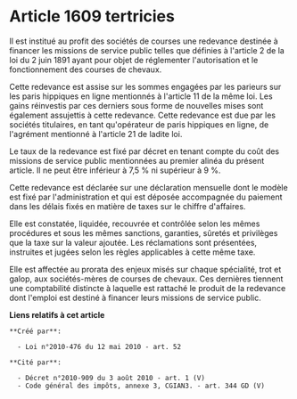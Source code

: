 # Article 1609 tertricies

Il est institué au profit des sociétés de courses une redevance destinée à financer les missions de service public telles que
définies à l'article 2 de la loi du 2 juin 1891 ayant pour objet de réglementer l'autorisation et le fonctionnement des
courses de chevaux. 

Cette redevance est assise sur les sommes engagées par les parieurs sur les paris hippiques en ligne mentionnés à l'article
11 de la même loi. Les gains réinvestis par ces derniers sous forme de nouvelles mises sont également assujettis à cette
redevance. Cette redevance est due par les sociétés titulaires, en tant qu'opérateur de paris hippiques en ligne, de
l'agrément mentionné à l'article 21 de ladite loi. 

Le taux de la redevance est fixé par décret en tenant compte du coût des missions de service public mentionnées au premier
alinéa du présent article. Il ne peut être inférieur à 7,5 % ni supérieur à 9 %. 

Cette redevance est déclarée sur une déclaration mensuelle dont le modèle est fixé par l'administration et qui est déposée
accompagnée du paiement dans les délais fixés en matière de taxes sur le chiffre d'affaires. 

Elle est constatée, liquidée, recouvrée et contrôlée selon les mêmes procédures et sous les mêmes sanctions, garanties,
sûretés et privilèges que la taxe sur la valeur ajoutée. Les réclamations sont présentées, instruites et jugées selon les
règles applicables à cette même taxe. 

Elle est affectée au prorata des enjeux misés sur chaque spécialité, trot et galop, aux sociétés-mères de courses de chevaux.
Ces dernières tiennent une comptabilité distincte à laquelle est rattaché le produit de la redevance dont l'emploi est
destiné à financer leurs missions de service public.

**Liens relatifs à cet article**

	**Créé par**:

	  - Loi n°2010-476 du 12 mai 2010 - art. 52

	**Cité par**:

	  - Décret n°2010-909 du 3 août 2010 - art. 1 (V)
	  - Code général des impôts, annexe 3, CGIAN3. - art. 344 GD (V)
